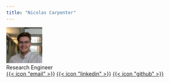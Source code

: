 ```yaml
---
title: "Nicolas Carpenter"
---
```


<div class="flex mt-4">
  <img class="!mt-0 !mb-0 h-24 w-24 rounded-full ltr:mr-4 rtl:ml-4" width="96" height="96"
    src="headshot.jpg" />
  <div class="place-self-center">
    <div class="text-sm text-neutral-700 dark:text-neutral-400">Research Engineer</div>
    <div class="text-2xl sm:text-lg">
      <div class="flex flex-wrap text-neutral-400 dark:text-neutral-500">
        <a class="px-1 hover:text-primary-700 dark:hover:text-primary-400" href="mailto:ncarpenter1324@gmail.com" target="_blank"
          aria-label="{{ $name | title }}" rel="me noopener noreferrer">{{< icon "email" >}}</a>
        <a class="px-1 hover:text-primary-700 dark:hover:text-primary-400" href="https://www.linkedin.com/in/nicolas-carpenter/" target="_blank"
          aria-label="{{ $name | title }}" rel="me noopener noreferrer">{{< icon "linkedin" >}}</a>
        <a class="px-1 hover:text-primary-700 dark:hover:text-primary-400" href="https://github.com/NicoCarpe" target="_blank"
          aria-label="{{ $name | title }}" rel="me noopener noreferrer">{{< icon "github" >}}</a>     
      </div>
    </div>
  </div>
</div>